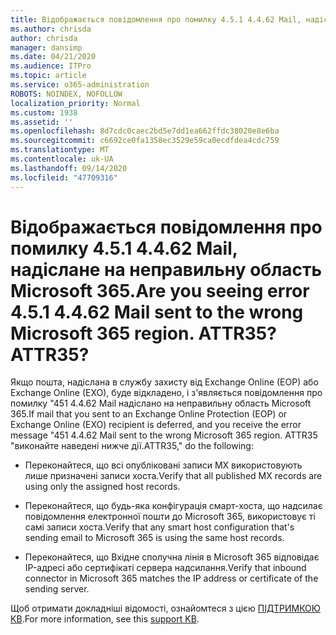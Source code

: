 ```yaml
---
title: Відображається повідомлення про помилку 4.5.1 4.4.62 Mail, надіслане на неправильну область Microsoft 365. ATTR35?
ms.author: chrisda
author: chrisda
manager: dansimp
ms.date: 04/21/2020
ms.audience: ITPro
ms.topic: article
ms.service: o365-administration
ROBOTS: NOINDEX, NOFOLLOW
localization_priority: Normal
ms.custom: 1938
ms.assetid: ''
ms.openlocfilehash: 8d7cdc0caec2bd5e7dd1ea662ffdc38020e8e6ba
ms.sourcegitcommit: c6692ce0fa1358ec3529e59ca0ecdfdea4cdc759
ms.translationtype: MT
ms.contentlocale: uk-UA
ms.lasthandoff: 09/14/2020
ms.locfileid: "47709316"
---
```

# <a name="are-you-seeing-error-451-4462-mail-sent-to-the-wrong-microsoft-365-region-attr35"></a><span data-ttu-id="0a298-103">Відображається повідомлення про помилку 4.5.1 4.4.62 Mail, надіслане на неправильну область Microsoft 365.</span><span class="sxs-lookup"><span data-stu-id="0a298-103">Are you seeing error 4.5.1 4.4.62 Mail sent to the wrong Microsoft 365 region.</span></span> <span data-ttu-id="0a298-104">ATTR35?</span><span class="sxs-lookup"><span data-stu-id="0a298-104">ATTR35?</span></span>

<span data-ttu-id="0a298-105">Якщо пошта, надіслана в службу захисту від Exchange Online (EOP) або Exchange Online (EXO), буде відкладено, і з'являється повідомлення про помилку "451 4.4.62 Mail надіслано на неправильну область Microsoft 365.</span><span class="sxs-lookup"><span data-stu-id="0a298-105">If mail that you sent to an Exchange Online Protection (EOP) or Exchange Online (EXO) recipient is deferred, and you receive the error message "451 4.4.62 Mail sent to the wrong Microsoft 365 region.</span></span> <span data-ttu-id="0a298-106">ATTR35 "виконайте наведені нижче дії.</span><span class="sxs-lookup"><span data-stu-id="0a298-106">ATTR35," do the following:</span></span>

- <span data-ttu-id="0a298-107">Переконайтеся, що всі опубліковані записи MX використовують лише призначені записи хоста.</span><span class="sxs-lookup"><span data-stu-id="0a298-107">Verify that all published MX records are using only the assigned host records.</span></span>

- <span data-ttu-id="0a298-108">Переконайтеся, що будь-яка конфігурація смарт-хоста, що надсилає повідомлення електронної пошти до Microsoft 365, використовує ті самі записи хоста.</span><span class="sxs-lookup"><span data-stu-id="0a298-108">Verify that any smart host configuration that's sending email to Microsoft 365 is using the same host records.</span></span>

- <span data-ttu-id="0a298-109">Переконайтеся, що Вхідне сполучна лінія в Microsoft 365 відповідає IP-адресі або сертифікаті сервера надсилання.</span><span class="sxs-lookup"><span data-stu-id="0a298-109">Verify that inbound connector in Microsoft 365 matches the IP address or certificate of the sending server.</span></span>

<span data-ttu-id="0a298-110">Щоб отримати докладніші відомості, ознайомтеся з цією [ПІДТРИМКОЮ KB](https://support.microsoft.com/help/4057301/attr35-response-code-when-mail-is-sent-to-eop-exo).</span><span class="sxs-lookup"><span data-stu-id="0a298-110">For more information, see this [support KB](https://support.microsoft.com/help/4057301/attr35-response-code-when-mail-is-sent-to-eop-exo).</span></span>

